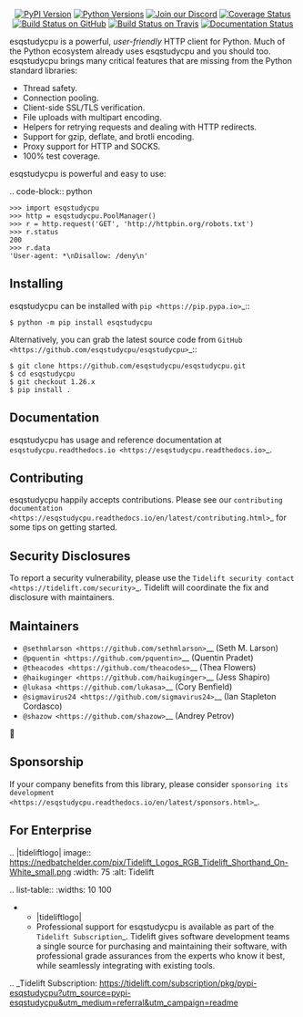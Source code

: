    <p align="center">
      <a href="https://pypi.org/project/esqstudycpu"><img alt="PyPI Version" src="https://img.shields.io/pypi/v/esqstudycpu.svg?maxAge=86400" /></a>
      <a href="https://pypi.org/project/esqstudycpu"><img alt="Python Versions" src="https://img.shields.io/pypi/pyversions/esqstudycpu.svg?maxAge=86400" /></a>
      <a href="https://discord.gg/CHEgCZN"><img alt="Join our Discord" src="https://img.shields.io/discord/756342717725933608?color=%237289da&label=discord" /></a>
      <a href="https://codecov.io/gh/esqstudycpu/esqstudycpu"><img alt="Coverage Status" src="https://img.shields.io/codecov/c/github/esqstudycpu/esqstudycpu.svg" /></a>
      <a href="https://github.com/esqstudycpu/esqstudycpu/actions?query=workflow%3ACI"><img alt="Build Status on GitHub" src="https://github.com/esqstudycpu/esqstudycpu/workflows/CI/badge.svg" /></a>
      <a href="https://travis-ci.org/esqstudycpu/esqstudycpu"><img alt="Build Status on Travis" src="https://travis-ci.org/esqstudycpu/esqstudycpu.svg?branch=master" /></a>
      <a href="https://esqstudycpu.readthedocs.io"><img alt="Documentation Status" src="https://readthedocs.org/projects/esqstudycpu/badge/?version=latest" /></a>
   </p>

esqstudycpu is a powerful, *user-friendly* HTTP client for Python. Much of the
Python ecosystem already uses esqstudycpu and you should too.
esqstudycpu brings many critical features that are missing from the Python
standard libraries:

- Thread safety.
- Connection pooling.
- Client-side SSL/TLS verification.
- File uploads with multipart encoding.
- Helpers for retrying requests and dealing with HTTP redirects.
- Support for gzip, deflate, and brotli encoding.
- Proxy support for HTTP and SOCKS.
- 100% test coverage.

esqstudycpu is powerful and easy to use:

.. code-block:: python

    >>> import esqstudycpu
    >>> http = esqstudycpu.PoolManager()
    >>> r = http.request('GET', 'http://httpbin.org/robots.txt')
    >>> r.status
    200
    >>> r.data
    'User-agent: *\nDisallow: /deny\n'


Installing
----------

esqstudycpu can be installed with `pip <https://pip.pypa.io>`_::

    $ python -m pip install esqstudycpu

Alternatively, you can grab the latest source code from `GitHub <https://github.com/esqstudycpu/esqstudycpu>`_::

    $ git clone https://github.com/esqstudycpu/esqstudycpu.git
    $ cd esqstudycpu
    $ git checkout 1.26.x
    $ pip install .


Documentation
-------------

esqstudycpu has usage and reference documentation at `esqstudycpu.readthedocs.io <https://esqstudycpu.readthedocs.io>`_.


Contributing
------------

esqstudycpu happily accepts contributions. Please see our
`contributing documentation <https://esqstudycpu.readthedocs.io/en/latest/contributing.html>`_
for some tips on getting started.


Security Disclosures
--------------------

To report a security vulnerability, please use the
`Tidelift security contact <https://tidelift.com/security>`_.
Tidelift will coordinate the fix and disclosure with maintainers.


Maintainers
-----------

- `@sethmlarson <https://github.com/sethmlarson>`__ (Seth M. Larson)
- `@pquentin <https://github.com/pquentin>`__ (Quentin Pradet)
- `@theacodes <https://github.com/theacodes>`__ (Thea Flowers)
- `@haikuginger <https://github.com/haikuginger>`__ (Jess Shapiro)
- `@lukasa <https://github.com/lukasa>`__ (Cory Benfield)
- `@sigmavirus24 <https://github.com/sigmavirus24>`__ (Ian Stapleton Cordasco)
- `@shazow <https://github.com/shazow>`__ (Andrey Petrov)

👋


Sponsorship
-----------

If your company benefits from this library, please consider `sponsoring its
development <https://esqstudycpu.readthedocs.io/en/latest/sponsors.html>`_.


For Enterprise
--------------

.. |tideliftlogo| image:: https://nedbatchelder.com/pix/Tidelift_Logos_RGB_Tidelift_Shorthand_On-White_small.png
   :width: 75
   :alt: Tidelift

.. list-table::
   :widths: 10 100

   * - |tideliftlogo|
     - Professional support for esqstudycpu is available as part of the `Tidelift
       Subscription`_.  Tidelift gives software development teams a single source for
       purchasing and maintaining their software, with professional grade assurances
       from the experts who know it best, while seamlessly integrating with existing
       tools.

.. _Tidelift Subscription: https://tidelift.com/subscription/pkg/pypi-esqstudycpu?utm_source=pypi-esqstudycpu&utm_medium=referral&utm_campaign=readme
